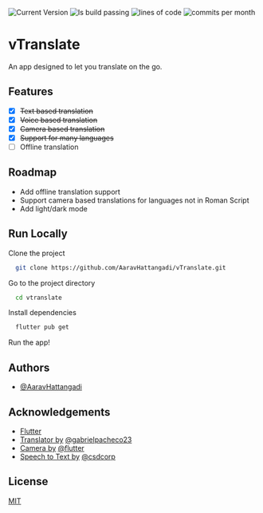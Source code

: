 ![Current Version](https://img.shields.io/badge/version-1.0.0-blue) ![Is build passing](https://github.com/AaravHattangadi/vTranslate/actions/workflows/flutter-ci.yml/badge.svg) ![lines of code](https://img.shields.io/tokei/lines/github/AaravHattangadi/vTranslate?color=green&style=plastic) ![commits per month](https://img.shields.io/github/commit-activity/m/AaravHattangadi/vTranslate?color=red&style=plastic)





# vTranslate

An app designed to let you translate on the go.
## Features

- [x] ~~Text based translation~~
- [x] ~~Voice based translation~~
- [x] ~~Camera based translation~~
- [x] ~~Support for many languages~~
- [ ] Offline translation

## Roadmap

- Add offline translation support
- Support camera based translations for languages not in Roman Script
- Add light/dark mode


## Run Locally

Clone the project

```bash
  git clone https://github.com/AaravHattangadi/vTranslate.git
```

Go to the project directory

```bash
  cd vtranslate
```

Install dependencies

```bash
  flutter pub get
```

Run the app!


## Authors

- [@AaravHattangadi](https://www.github.com/AaravHattangadi)


## Acknowledgements

 - [Flutter](https://github.com/flutter/flutter)
 - [Translator by](https://github.com/gabrielpacheco23/google-translator) [@gabrielpacheco23](https://github.com/gabrielpacheco23)
 - [Camera by](https://github.com/flutter/plugins/tree/main/packages/camera/camera) [@flutter](https://github.com/flutter)
 - [Speech to Text by](https://github.com/csdcorp/speech_to_text) [@csdcorp](https://github.com/csdcorp)
## License

[MIT](https://choosealicense.com/licenses/mit/)


